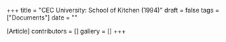+++
title = "CEC University: School of Kitchen (1994)"
draft = false
tags = ["Documents"]
date = ""

[Article]
contributors = []
gallery = []
+++